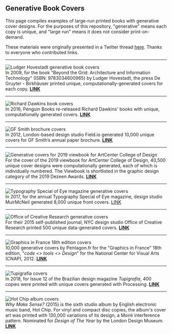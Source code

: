 ## Generative Book Covers

This page compiles examples of large-run printed books with generative cover designs. For the purposes of this repository, "generative" means each copy is unique, and "large run" means it does not consider print-on-demand. 

These materials were originally presented in a Twitter thread [here](https://twitter.com/golan/status/1282703748188590082). Thanks to everyone who contributed links.

--- 

![Ludger Hovestadt generative book covers](images/Hovestadt_Birkhauser_2009.jpg)<br />In 2009, for the book "Beyond the Grid: Architecture and Information Technology“ (ISBN: 9783034600965) by Ludger Hovestadt, the press De Gruyter - Birkhäuser printed unique, computationally-generated covers for each copy. [**LINK**](https://twitter.com/W0RB1T/status/1275923495487242240) 

---

![Richard Dawkins book covers](images/richard-dawkins-gif.gif)<br />In 2016, Penguin Books re-released Richard Dawkins' books with unique, computationally generated covers. [**LINK**](https://format.com/magazine/resources/design/richard-dawkins-unique-book-covers)

---

![GF Smith brochure covers](images/field_io_2012_DigitalPaintings_GFSmith.jpg)<br />
In 2012, London-based design studio Field.io generated 10,000 unique covers for GF Smith’s annual paper brochure. [**LINK**](https://www.field.io/project/digital-paintings/)

---

![Generative covers for 2019 viewbook for ArtCenter College of Design](images/artcenter_viewbook_2019.jpg)<br />For the cover of the 2019 viewbook for ArtCenter College of Design, 40,500 unique cover designs were computationally generated, each of which is individually numbered. The Viewbook is shortlisted in the graphic design category of the 2019 Dezeen Awards. [**LINK**](https://www.dezeen.com/2019/10/15/artcenter-viewbook-modernist-design/)

---

![Typography Special of Eye magazine generative covers](images/muir_2017_eye_magazine.jpg)<br />In 2017, for the annual Typography Special of Eye magazine, design studio MuirMcNeil generated 8,000 unique front covers. [LINK](https://www.dezeen.com/2017/09/11/muirmcneil-8000-unique-covers-eye-magazine-design-graphics/)

---

![Office of Creative Research generative covers](images/OCR_2015.jpg)<br />For their 2015 self-published journal, NYC design studio Office of Creative Research printed 500 unique data-generated covers. [**LINK**](https://ocrjournal.bigcartel.com/product/ocr-journal-001)

---

![Graphics in France 18th edition covers](images/pentagon.fr_2012_image_291020.jpg)<br />10,000 generative covers by Pentagon.fr for the "Graphics in France" 18th edition, "*code <> tools <> Design*" for the National Center for Visual Arts (CNAP), 2012. [**LINK**](https://www.pentagon.fr/projets/graphisme-en-france/)

--- 

![Tupigrafia covers](images/tupi.jpg)<br />In 2018, for Issue 12 of the Brazilian design magazine *Tupigrafia*, 400 copies were printed with unique covers generated with Processing. [**LINK**](https://contrast.parts/Tupigrafia)

---

![Hot Chip album covers](images/hot_chip_album_cover_2015.jpg)<br />*Why Make Sense?* (2015) is the sixth studio album by English electronic music band, Hot Chip. For vinyl and compact disc copies, the album's cover art was printed with 130,000 variations of its design, a Moiré interference pattern. Nominated for *Design of The Year* by the London Design Museum. [**LINK**](https://en.m.wikipedia.org/wiki/Why_Make_Sense%3F)



